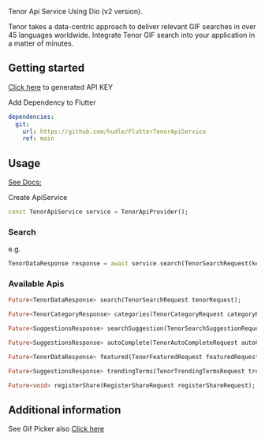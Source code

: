 <!--
This README describes the package. If you publish this package to pub.dev,
this README's contents appear on the landing page for your package.

For information about how to write a good package README, see the guide for
[writing package pages](https://dart.dev/guides/libraries/writing-package-pages).

For general information about developing packages, see the Dart guide for
[creating packages](https://dart.dev/guides/libraries/create-library-packages)
and the Flutter guide for
[developing packages and plugins](https://flutter.dev/developing-packages).
-->

Tenor Api Service Using Dio (v2 version). 

Tenor takes a data-centric approach to deliver relevant GIF searches in over 45 languages worldwide. Integrate Tenor GIF search into your application in a matter of minutes.

## Getting started

[Click here](https://developers.google.com/tenor/guides/quickstart) to generated API KEY

Add Dependency to Flutter
```yaml
dependencies:
  git:
    url: https://github.com/hudle/FlutterTenorApiService
    ref: main
```

## Usage

[See Docs:](https://developers.google.com/tenor/guides/endpoints)

Create ApiService 
```dart
const TenorApiService service = TenorApiProvider();
```
### Search
e.g.
```dart
TenorDataResponse response = await service.search(TenorSearchRequest(key: key, query: 'meme', limit: 2, mediaFilter: 'gif, tinygif', locale: 'en', clientKey: 'my_app', searchFilter: 'static',));
```

### Available Apis

```dart
Future<TenorDataResponse> search(TenorSearchRequest tenorRequest);

Future<TenorCategoryResponse> categories(TenorCategoryRequest categoryRequest);

Future<SuggestionsResponse> searchSuggestion(TenorSearchSuggestionRequest suggestionRequest);

Future<SuggestionsResponse> autoComplete(TenorAutoCompleteRequest autoCompleteRequest);

Future<TenorDataResponse> featured(TenorFeaturedRequest featuredRequest);

Future<SuggestionsResponse> trendingTerms(TenorTrendingTermsRequest trendingTermsRequest);

Future<void> registerShare(RegisterShareRequest registerShareRequest);
```


## Additional information

See Gif Picker also [Click here](https://github.com/hudle/FlutterTenorApiService)
